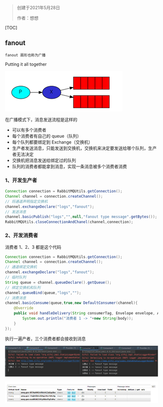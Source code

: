 > 创建于2021年5月28日
>
> 作者：想想

[TOC]

## fanout

`fanout 扇形也称为广播`

Putting it all together

![image-20210528213212195](images/image-20210528213212195.png)

在广播模式下，消息发送流程是这样的

+ 可以有多个消费者
+ 每个消费者有自己的 queue（队列）
+ 每个队列都要绑定到 Exchange（交换机）
+ 生产者发送消息，只能发送到交换机，交换机来决定要发送给哪个队列，生产者无法决定
+ 交换机把消息发送给绑定过的队列
+ 队列的消费者都能拿到消息，实现一条消息被多个消费者消费

### 1、开发生产者

```java
Connection connection = RabbitMQUtils.getConnection();
Channel channel = connection.createChannel();
// 将通道声明指定交换机
channel.exchangeDeclare("logs","fanout");
// 发送消息
channel.basicPublish("logs","",null,"fanout type message".getBytes());
RabbitMQUtils.closeConnectionAndChanel(channel,connection);
```

### 2、开发消费者

消费者 1、2、3 都是这个代码

```java
Connection connection = RabbitMQUtils.getConnection();
Channel channel = connection.createChannel();
// 通道绑定交换机
channel.exchangeDeclare("logs","fanout");
// 临时队列
String queue = channel.queueDeclare().getQueue();
// 绑定交换机和队列
channel.queueBind(queue,"logs","");
// 消费消息
channel.basicConsume(queue,true,new DefaultConsumer(channel){
    @Override
    public void handleDelivery(String consumerTag, Envelope envelope, AMQP.BasicProperties properties, byte[] body) throws IOException {
        System.out.println("消费者 1 -> "+new String(body));
    }
});
```

执行一遍产者，三个消费者都会接收到消息

![image-20210528215000342](images/image-20210528215000342.png)

![image-20210529154027422](images/image-20210529154027422.png)